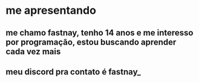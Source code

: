 # me apresentando
 ## me chamo fastnay, tenho 14 anos e me interesso por programação, estou buscando aprender cada vez mais

 ## meu discord pra contato é fastnay_
